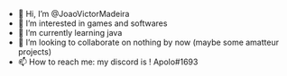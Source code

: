 - 👋 Hi, I’m @JoaoVictorMadeira
- 👀 I’m interested in games and softwares
- 🌱 I’m currently learning java
- 💞️ I’m looking to collaborate on nothing by now (maybe some amatteur projects)
- 📫 How to reach me: my discord is ! Apolo#1693

<!---
JoaoVictorMadeira/JoaoVictorMadeira is a ✨ special ✨ repository because its `README.md` (this file) appears on your GitHub profile.
You can click the Preview link to take a look at your changes.
--->
